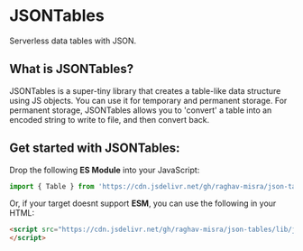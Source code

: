 # JSONTables
Serverless data tables with JSON.

## What is JSONTables?
JSONTables is a super-tiny library that creates a table-like data structure using JS objects. You can use it for temporary and permanent storage. For permanent storage, JSONTables allows you to 'convert' a table into an encoded string to write to file, and then convert back.

## Get started with JSONTables:
Drop the following **ES Module** into your JavaScript:
```js
import { Table } from 'https://cdn.jsdelivr.net/gh/raghav-misra/json-tables/lib/json-tables.js';
```
Or, if your target doesnt support **ESM**, you can use the following in your HTML:
```html
<script src="https://cdn.jsdelivr.net/gh/raghav-misra/json-tables/lib/json-tables.es5.js">
</script>
```